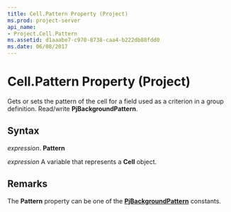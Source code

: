 ```yaml
---
title: Cell.Pattern Property (Project)
ms.prod: project-server
api_name:
- Project.Cell.Pattern
ms.assetid: d1aaabe7-c970-8738-caa4-b222db88fdd0
ms.date: 06/08/2017
---
```



# Cell.Pattern Property (Project)

Gets or sets the pattern of the cell for a field used as a criterion in a group definition. Read/write  **PjBackgroundPattern**.


## Syntax

 _expression_. **Pattern**

 _expression_ A variable that represents a **Cell** object.


## Remarks

The  **Pattern** property can be one of the **[PjBackgroundPattern](Project.PjBackgroundPattern.md)** constants.


